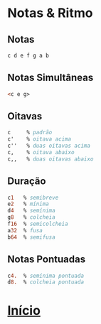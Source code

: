 # Notas & Ritmo

## Notas

```lilypond
c d e f g a b
```

## Notas Simultâneas

```lilypond
<c e g>
```

## Oitavas

```lilypond
c     % padrão
c'    % oitava acima
c''   % duas oitavas acima
c,    % oitava abaixo
c,,   % duas oitavas abaixo
```

## Duração

```lilypond
c1   % semibreve
e2   % mínima
d4   % semínima
g8   % colcheia
f16  % semicolcheia
a32  % fusa
b64  % semifusa
```

## Notas Pontuadas

```lilypond
c4.  % semínima pontuada
d8.  % colcheia pontuada
```

# [Início](../README.md)